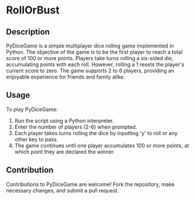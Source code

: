 # RollOrBust

## Description

PyDiceGame is a simple multiplayer dice rolling game implemented in Python. The objective of the game is to be the first player to reach a total score of 100 or more points. Players take turns rolling a six-sided die, accumulating points with each roll. However, rolling a 1 resets the player's current score to zero. The game supports 2 to 6 players, providing an enjoyable experience for friends and family alike.

## Usage

To play PyDiceGame:
1. Run the script using a Python interpreter.
2. Enter the number of players (2-6) when prompted.
3. Each player takes turns rolling the dice by inputting 'y' to roll or any other key to pass.
4. The game continues until one player accumulates 100 or more points, at which point they are declared the winner.

## Contribution

Contributions to PyDiceGame are welcome! Fork the repository, make necessary changes, and submit a pull request.
